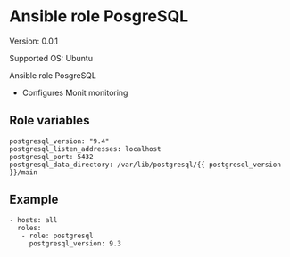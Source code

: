 # Ansible role PosgreSQL

Version: 0.0.1

Supported OS: Ubuntu

Ansible role PosgreSQL

- Configures Monit monitoring

## Role variables
```
postgresql_version: "9.4"
postgresql_listen_addresses: localhost
postgresql_port: 5432
postgresql_data_directory: /var/lib/postgresql/{{ postgresql_version }}/main
```

## Example
```
- hosts: all
  roles:
   - role: postgresql
     postgresql_version: 9.3
```
